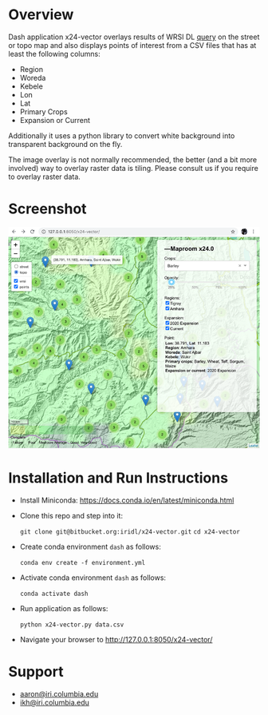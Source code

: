 # Overview

Dash application x24-vector overlays results of WRSI DL [query](http://iridl.ldeo.columbia.edu/home/.remic/.Leap/.WRSI/.Meher/.FinalIcat/Crop/%28Barley%29/VALUE/X/Y/fig-/colors/-fig) on the street or topo map and also displays points of interest from a CSV files that has at least the following columns:

* Region
* Woreda
* Kebele
* Lon
* Lat
* Primary Crops
* Expansion or Current

Additionally it uses a python library to convert white background into transparent background on the fly.

The image overlay is not normally recommended, the better (and a bit more involved) way to overlay raster data is tiling.
Please consult us if you require to overlay raster data.

# Screenshot

![Screenshot](x24.0-vector.png)

# Installation and Run Instructions

* Install Miniconda: https://docs.conda.io/en/latest/miniconda.html

* Clone this repo and step into it:

    `git clone git@bitbucket.org:iridl/x24-vector.git`
    `cd x24-vector`

* Create conda environment `dash` as follows: 

    `conda env create -f environment.yml`

* Activate conda environment `dash` as follows:

    `conda activate dash`

* Run application as follows:

    `python x24-vector.py data.csv`

* Navigate your browser to http://127.0.0.1:8050/x24-vector/


# Support

* aaron@iri.columbia.edu
* ikh@iri.columbia.edu
